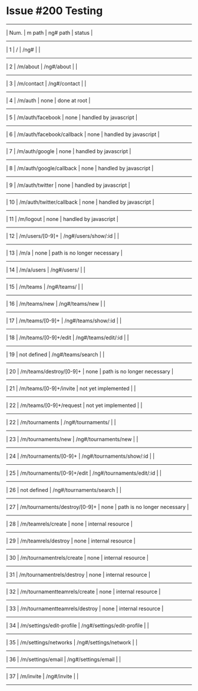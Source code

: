 Issue #200 Testing
===================

------- -----------------------------------------------------------------------------------------------------------
| Num.  |          m path                  |              ng# path                |     status                    |
------- -----------------------------------------------------------------------------------------------------------
| 1     |    /                             | /ng#                                 |                               |
------- -----------------------------------------------------------------------------------------------------------
| 2     |    /m/about                      | /ng#/about                           |                               |
------- -----------------------------------------------------------------------------------------------------------
| 3     |    /m/contact                    | /ng#/contact                         |                               |
------- -----------------------------------------------------------------------------------------------------------
| 4     |    /m/auth                       | none                                 |  done at root		  |
------- -----------------------------------------------------------------------------------------------------------
| 5     |    /m/auth/facebook              | none                                 |  handled by javascript	  |
------ ------------------------------------------------------------------------------------------------------------
| 6     |    /m/auth/facebook/callback     | none                                 |  handled by javascript	  |
------ ------------------------------------------------------------------------------------------------------------
| 7     |    /m/auth/google                | none                                 |  handled by javascript	  |
------ ------------------------------------------------------------------------------------------------------------
| 8     |    /m/auth/google/callback       | none                                 |  handled by javascript	  |
------ ------------------------------------------------------------------------------------------------------------
| 9     |    /m/auth/twitter               | none				  |  handled by javascript	  |
------ ------------------------------------------------------------------------------------------------------------
| 10    |    /m/auth/twitter/callback      | none				  |  handled by javascript	  |
------- -----------------------------------------------------------------------------------------------------------
| 11    |    /m/logout                     | none	 			  |  handled by javascript	  |
------ ------------------------------------------------------------------------------------------------------------	
| 12    |    /m/users/[0-9]+      	   | /ng#/users/show/:id		  |				  |
------ ------------------------------------------------------------------------------------------------------------
| 13    |    /m/a			   | none				  |  path is no longer necessary  |
------ ------------------------------------------------------------------------------------------------------------
| 14    |    /m/a/users			   | /ng#/users/			  |				  |
------ ------------------------------------------------------------------------------------------------------------
| 15    |    /m/teams			   | /ng#/teams/			  |				  |
------ ------------------------------------------------------------------------------------------------------------
| 16    |    /m/teams/new		   | /ng#/teams/new			  |				  |
------ ------------------------------------------------------------------------------------------------------------
| 17    |    /m/teams/[0-9]+		   | /ng#/teams/show/:id	  	  |				  |
------ ------------------------------------------------------------------------------------------------------------
| 18    |    /m/teams/[0-9]+/edit	   | /ng#/teams/edit/:id		  |				  |
------- -----------------------------------------------------------------------------------------------------------
| 19    |    not defined                   | /ng#/teams/search			  |				  |
------- -----------------------------------------------------------------------------------------------------------
| 20    |    /m/teams/destroy/[0-9]+	   | none				  | path is no longer necessary   |
------ ------------------------------------------------------------------------------------------------------------
| 21    |    /m/teams/[0-9]+/invite        | not yet implemented		  | 				  |
------ ------------------------------------------------------------------------------------------------------------
| 22    |    /m/teams/[0-9]+/request	   | not yet implemented		  |				  |
------- -----------------------------------------------------------------------------------------------------------
| 22    |    /m/tournaments		   | /ng#/tournaments/			  |				  |
------ ------------------------------------------------------------------------------------------------------------
| 23    |    /m/tournaments/new		   | /ng#/tournaments/new		  |				  |
------- -----------------------------------------------------------------------------------------------------------
| 24    |    /m/tournaments/[0-9]+         | /ng#/tournaments/show/:id		  |				  |
------ ------------------------------------------------------------------------------------------------------------
| 25    |    /m/tournaments/[0-9]+/edit    | /ng#/tournaments/edit/:id		  |				  |
------ ------------------------------------------------------------------------------------------------------------
| 26    |    not defined		   | /ng#/tournaments/search		  |				  |
------ ------------------------------------------------------------------------------------------------------------
| 27    |    /m/tournaments/destroy/[0-9]+ | none				  | path is no longer necessary   |
------ ------------------------------------------------------------------------------------------------------------
| 28    |    /m/teamrels/create            | none				  | internal resource		  |
------ ------------------------------------------------------------------------------------------------------------
| 29    |    /m/teamrels/destroy	   | none				  | internal resource		  |
------ ------------------------------------------------------------------------------------------------------------
| 30    |    /m/tournamentrels/create      | none				  | internal resource		  |
------ ------------------------------------------------------------------------------------------------------------
| 31    |    /m/tournamentrels/destroy     | none				  | internal resource		  |
------ ------------------------------------------------------------------------------------------------------------
| 32    |    /m/tournamentteamrels/create  | none				  | internal resource		  |
------ ------------------------------------------------------------------------------------------------------------
| 33    |    /m/tournamentteamrels/destroy | none				  | internal resource		  |
------ ------------------------------------------------------------------------------------------------------------
| 34    |    /m/settings/edit-profile      | /ng#/settings/edit-profile           |				  |
------ ------------------------------------------------------------------------------------------------------------
| 35    |    /m/settings/networks          | /ng#/settings/network		  | 				  |
------ ------------------------------------------------------------------------------------------------------------
| 36    |    /m/settings/email		   | /ng#/settings/email		  |				  |
------ ------------------------------------------------------------------------------------------------------------
| 37    |    /m/invite                     | /ng#/invite			  |				  |
------ ------------------------------------------------------------------------------------------------------------
